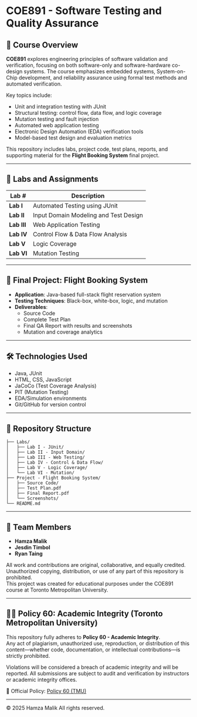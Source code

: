 
# COE891 - Software Testing and Quality Assurance  

## 📘 Course Overview

**COE891** explores engineering principles of software validation and verification, focusing on both software-only and software-hardware co-design systems. The course emphasizes embedded systems, System-on-Chip development, and reliability assurance using formal test methods and automated verification.

Key topics include:
- Unit and integration testing with JUnit  
- Structural testing: control flow, data flow, and logic coverage  
- Mutation testing and fault injection  
- Automated web application testing  
- Electronic Design Automation (EDA) verification tools  
- Model-based test design and evaluation metrics  

This repository includes labs, project code, test plans, reports, and supporting material for the **Flight Booking System** final project.

---

## 🧪 Labs and Assignments

| Lab # | Description |
|-------|-------------|
| **Lab I**   | Automated Testing using JUnit |
| **Lab II**  | Input Domain Modeling and Test Design |
| **Lab III** | Web Application Testing |
| **Lab IV**  | Control Flow & Data Flow Analysis |
| **Lab V**   | Logic Coverage |
| **Lab VI**  | Mutation Testing |

---

## 🧾 Final Project: Flight Booking System

- **Application**: Java-based full-stack flight reservation system  
- **Testing Techniques**: Black-box, white-box, logic, and mutation  
- **Deliverables**:
  - Source Code
  - Complete Test Plan
  - Final QA Report with results and screenshots  
  - Mutation and coverage analytics

---

## 🛠️ Technologies Used

- Java, JUnit  
- HTML, CSS, JavaScript  
- JaCoCo (Test Coverage Analysis)  
- PIT (Mutation Testing)  
- EDA/Simulation environments  
- Git/GitHub for version control

---

## 📂 Repository Structure

```
├── Labs/
│   ├── Lab I - JUnit/
│   ├── Lab II - Input Domain/
│   ├── Lab III - Web Testing/
│   ├── Lab IV - Control & Data Flow/
│   ├── Lab V - Logic Coverage/
│   └── Lab VI - Mutation/
├── Project - Flight Booking System/
│   ├── Source Code/
│   ├── Test Plan.pdf
│   ├── Final Report.pdf
│   └── Screenshots/
└── README.md
```

---

## 👥 Team Members
- **Hamza Malik**  
- **Jesdin Timbol**  
- **Ryan Taing**

All work and contributions are original, collaborative, and equally credited.
Unauthorized copying, distribution, or use of any part of this repository is prohibited.  
This project was created for educational purposes under the COE891 course at Toronto Metropolitan University.

---

## 🧑‍⚖️ Policy 60: Academic Integrity (Toronto Metropolitan University)

This repository fully adheres to **Policy 60 - Academic Integrity**.  
Any act of plagiarism, unauthorized use, reproduction, or distribution of this content—whether code, documentation, or intellectual contributions—is strictly prohibited.

Violations will be considered a breach of academic integrity and will be reported. All submissions are subject to audit and verification by instructors or academic integrity offices.

📎 Official Policy: [Policy 60 (TMU)](https://www.torontomu.ca/senate/policies/pol60.pdf)

---

© 2025 Hamza Malik
All rights reserved. 
